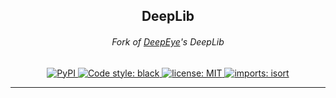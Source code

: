 <h2 align="center">
    DeepLib
</h2>

<h6 align="center">
    Fork of <a href="https://github.com/bluetiger9/DeepEye">DeepEye</a>'s DeepLib
</h6>

<p align="center">

<a href="https://pypi.org/project/deeplib/">
<img alt="PyPI" src="https://img.shields.io/pypi/v/deeplib?style=plastic&color=blue">
</a>

<a href="https://github.com/psf/black">
<img alt="Code style: black" src="https://img.shields.io/badge/code%20style-black-000000.svg?style=plastic">
</a>

<a href="https://github.com/m-v-kalashnikov/deeplib/blob/master/LICENSE">
<img alt="license: MIT" src="https://img.shields.io/badge/License-MIT-brightgreen.svg?style=plastic">
</a>

<a href="https://pycqa.github.io/isort">
<img alt="imports: isort" src="https://img.shields.io/badge/%20imports-isort-%231674b1?style=plastic&color=orange">
</a>

</p>

---
